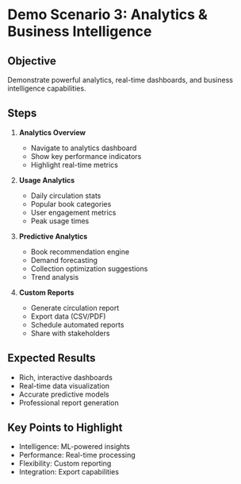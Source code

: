 # Demo Scenario 3: Analytics & Business Intelligence

## Objective
Demonstrate powerful analytics, real-time dashboards, and business intelligence capabilities.

## Steps
1. **Analytics Overview**
   - Navigate to analytics dashboard
   - Show key performance indicators
   - Highlight real-time metrics

2. **Usage Analytics**
   - Daily circulation stats
   - Popular book categories
   - User engagement metrics
   - Peak usage times

3. **Predictive Analytics**
   - Book recommendation engine
   - Demand forecasting
   - Collection optimization suggestions
   - Trend analysis

4. **Custom Reports**
   - Generate circulation report
   - Export data (CSV/PDF)
   - Schedule automated reports
   - Share with stakeholders

## Expected Results
- Rich, interactive dashboards
- Real-time data visualization
- Accurate predictive models
- Professional report generation

## Key Points to Highlight
- Intelligence: ML-powered insights
- Performance: Real-time processing
- Flexibility: Custom reporting
- Integration: Export capabilities
